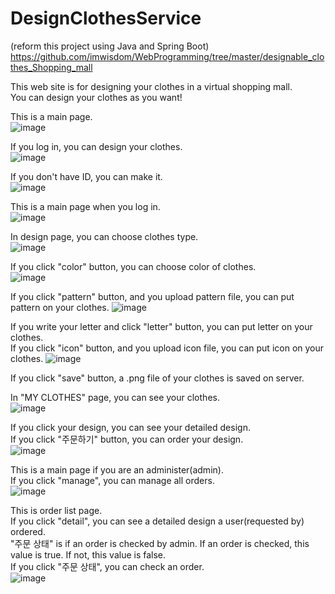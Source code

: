 # DesignClothesService

(reform this project using Java and Spring Boot)    
https://github.com/imwisdom/WebProgramming/tree/master/designable_clothes_Shopping_mall    


This web site is for designing your clothes in a virtual shopping mall.  
You can design your clothes as you want!    

This is a main page.  
![image](https://user-images.githubusercontent.com/33623136/111019793-bec13200-8404-11eb-9e7a-5c8f44b6654e.png)  

If you log in, you can design your clothes.  
![image](https://user-images.githubusercontent.com/33623136/114363768-b4d15100-9bb3-11eb-8b0c-0a891ab08592.png)

If you don't have ID, you can make it.  
![image](https://user-images.githubusercontent.com/33623136/114364004-ef3aee00-9bb3-11eb-8ad5-9f3a4665b2b6.png)   

This is a main page when you log in.  
![image](https://user-images.githubusercontent.com/33623136/114364593-81db8d00-9bb4-11eb-8826-82d870238f42.png)    

In design page, you can choose clothes type.  
![image](https://user-images.githubusercontent.com/33623136/114364780-b3ecef00-9bb4-11eb-81c3-8f3f27eeebf4.png)    

If you click "color" button, you can choose color of clothes.  
![image](https://user-images.githubusercontent.com/33623136/114364851-cbc47300-9bb4-11eb-9e07-892ab89e1675.png)    

If you click "pattern" button, and you upload pattern file, you can put pattern on your clothes.
![image](https://user-images.githubusercontent.com/33623136/114365057-06c6a680-9bb5-11eb-9c15-a5926e270fbd.png)    

If you write your letter and click "letter" button, you can put letter on your clothes.  
If you click "icon" button, and you upload icon file, you can put icon on your clothes.
![image](https://user-images.githubusercontent.com/33623136/114365310-56a56d80-9bb5-11eb-9b7c-b6a0d705c70a.png)    

If you click "save" button, a .png file of your clothes is saved on server.  

In "MY CLOTHES" page, you can see your clothes.    
![image](https://user-images.githubusercontent.com/33623136/114366451-6e312600-9bb6-11eb-8e36-bec97daeea0c.png)    

If you click your design, you can see your detailed design.  
If you click "주문하기" button, you can order your design.    
![image](https://user-images.githubusercontent.com/33623136/115996832-e0285700-a61b-11eb-9965-6ad9448e6411.png)    

This is a main page if you are an administer(admin).  
If you click "manage", you can manage all orders.    
![image](https://user-images.githubusercontent.com/33623136/115996910-2087d500-a61c-11eb-92bd-5c14dcf180d1.png)    

This is order list page.  
If you click "detail", you can see a detailed design a user(requested by) ordered.    
"주문 상태" is if an order is checked by admin. If an order is checked, this value is true. If not, this value is false.  
If you click "주문 상태", you can check an order.  
![image](https://user-images.githubusercontent.com/33623136/115997007-79576d80-a61c-11eb-9e56-40f5c37b2a7d.png)    




